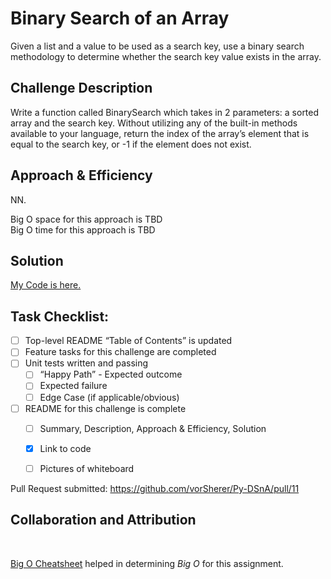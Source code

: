 # Binary Search of an Array
Given a list and a value to be used as a search key, use a binary search methodology to determine whether the search key value exists in the array.

## Challenge Description
Write a function called BinarySearch which takes in 2 parameters: a sorted array and the search key. Without utilizing any of the built-in methods available to your language, return the index of the array’s element that is equal to the search key, or -1 if the element does not exist.

## Approach & Efficiency
NN. <br>

Big O space for this approach is TBD <br>
Big O time for this approach is TBD <br>

## Solution
<!-- ![array_binary_search Whiteboard part 1](/assets/array_binary_search_WB-1.png)
![array_binary_search Whiteboard part 2](/assets/array_binary_search_WB-2.png) -->

[My Code is here.](array_binary_search.py)


## Task Checklist: <br>
- [ ] Top-level README “Table of Contents” is updated <br>
- [ ] Feature tasks for this challenge are completed <br>
- [ ] Unit tests written and passing <br>
    - [ ] “Happy Path” - Expected outcome <br>
    - [ ] Expected failure <br>
    - [ ] Edge Case (if applicable/obvious) <br>
- [ ] README for this challenge is complete <br>
    - [ ] Summary, Description, Approach & Efficiency, Solution <br>
    - [X] Link to code <br>
    - [ ] Pictures of whiteboard <br>


Pull Request submitted: https://github.com/vorSherer/Py-DSnA/pull/11


## Collaboration and Attribution
<!-- Thanks to __*James Salamonsen*__ for help in resolving import issues! --> <br>
[Big O Cheatsheet](https://www.bigocheatsheet.com/) helped in determining *Big O* for this assignment. <br>
